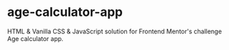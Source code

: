 # age-calculator-app
HTML &amp; Vanilla CSS &amp; JavaScript solution for Frontend Mentor's challenge Age calculator app.
